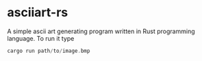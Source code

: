 # asciiart-rs

A simple ascii art generating program written in Rust programming language. To run it type 
```rust
cargo run path/to/image.bmp
```

